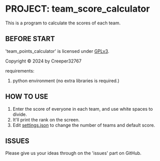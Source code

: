 # PROJECT: team_score_calculator

This is a program to calculate the scores of each team.

## BEFORE START

'team_points_calculator' is licensed under [GPLv3](./LICENSE).

Copyright © 2024 by Creeper32767

requirements:

1. python environment (no extra libraries is required.)

## HOW TO USE

1. Enter the score of everyone in each team, and use white spaces to divide.
2. It'll print the rank on the screen.
3. Edit [settings.json](./settings.json) to change the number of teams and default score.

## ISSUES

Please give us your ideas through on the 'issues' part on GitHub.
